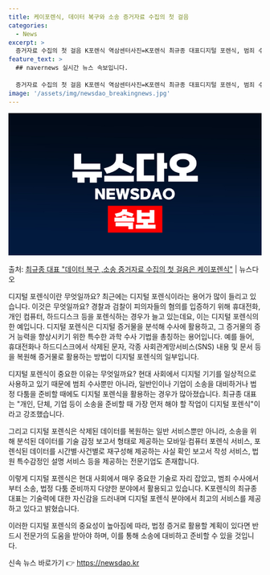 ```yaml
---
title: 케이포렌식, 데이터 복구와 소송 증거자료 수집의 첫 걸음
categories:
  - News
excerpt: >
  증거자료 수집의 첫 걸음 K포렌식 역삼센터사진=K포렌식 최규종 대표디지털 포렌식, 범죄 수사와 일상에서의 중…
feature_text: >
  ## navernews 실시간 뉴스 속보입니다.

  증거자료 수집의 첫 걸음 K포렌식 역삼센터사진=K포렌식 최규종 대표디지털 포렌식, 범죄 수사와 일상에서의 중…
image: '/assets/img/newsdao_breakingnews.jpg'
---
```


![뉴스다오 속보](/assets/img/newsdao_breakingnews.jpg)

<p>출처: <a href="https://newsdao.kr/4233" rel="dofollow">최규종 대표 "데이터 복구 ,소송 증거자료 수집의 첫 걸음은 케이포렌식"</a> | 뉴스다오</p>

디지털 포렌식이란 무엇일까요? 최근에는 디지털 포렌식이라는 용어가 많이 들리고 있습니다. 이것은 무엇일까요? 경찰과 검찰이 피의자들의 혐의를 입증하기 위해 휴대전화, 개인 컴퓨터, 하드디스크 등을 포렌식하는 경우가 늘고 있는데요, 이는 디지털 포렌식의 한 예입니다. 디지털 포렌식은 디지털 증거물을 분석해 수사에 활용하고, 그 증거물의 증거 능력을 향상시키기 위한 특수한 과학 수사 기법을 총칭하는 용어입니다. 예를 들어, 휴대전화나 하드디스크에서 삭제된 문자, 각종 사회관계망서비스(SNS) 내용 및 문서 등을 복원해 증거물로 활용하는 방법이 디지털 포렌식의 일부입니다.

디지털 포렌식이 중요한 이유는 무엇일까요? 현대 사회에서 디지털 기기를 일상적으로 사용하고 있기 때문에 범죄 수사뿐만 아니라, 일반인이나 기업이 소송을 대비하거나 법정 다툼을 준비할 때에도 디지털 포렌식을 활용하는 경우가 많아졌습니다. 최규종 대표는 "개인, 단체, 기업 등이 소송을 준비할 때 가장 먼저 해야 할 작업이 디지털 포렌식"이라고 강조했습니다. 

그리고 디지털 포렌식은 삭제된 데이터를 복원하는 일반 서비스뿐만 아니라, 소송을 위해 분석된 데이터를 기술 감정 보고서 형태로 제공하는 모바일·컴퓨터 포렌식 서비스, 포렌식된 데이터를 시간별·사건별로 재구성해 제공하는 사실 확인 보고서 작성 서비스, 법원 특수감정인 설명 서비스 등을 제공하는 전문기업도 존재합니다. 

이렇게 디지털 포렌식은 현대 사회에서 매우 중요한 기술로 자리 잡았고, 범죄 수사에서부터 소송, 법정 다툼 준비까지 다양한 분야에서 활용되고 있습니다. K포렌식의 최규종 대표는 기술력에 대한 자신감을 드러내며 디지털 포렌식 분야에서 최고의 서비스를 제공하고 있다고 밝혔습니다. 

이러한 디지털 포렌식의 중요성이 높아짐에 따라, 법정 증거로 활용할 계획이 있다면 반드시 전문가의 도움을 받아야 하며, 이를 통해 소송에 대비하고 준비할 수 있을 것입니다. 

신속 뉴스 바로가기 👉 <a href="https://newsdao.kr" rel="dofollow">https://newsdao.kr</a>


